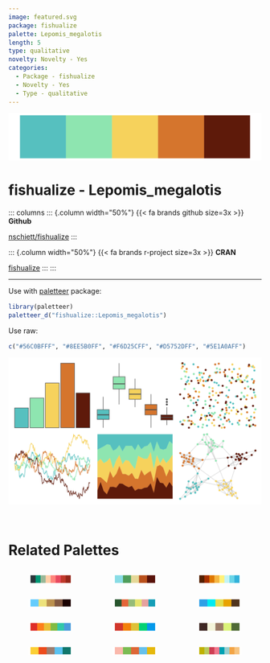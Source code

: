 ```yaml
---
image: featured.svg
package: fishualize
palette: Lepomis_megalotis
length: 5
type: qualitative
novelty: Novelty - Yes
categories:
  - Package - fishualize
  - Novelty - Yes
  - Type - qualitative
---
```


![](featured.svg)

# fishualize - Lepomis_megalotis 

::: columns
::: {.column width="50%"}
{{< fa brands github size=3x >}}
**Github**

[nschiett/fishualize](https://github.com/nschiett/fishualize)
:::

::: {.column width="50%"}
{{< fa brands r-project size=3x >}}
**CRAN**

[fishualize](https://CRAN.R-project.org/package=fishualize)
:::
:::

<hr> 

Use with [paletteer](https://emilhvitfeldt.github.io/paletteer/) package:

```r
library(paletteer)
paletteer_d("fishualize::Lepomis_megalotis")
```

Use raw:

```r
c("#56C0BFFF", "#8EE5B0FF", "#F6D25CFF", "#D5752DFF", "#5E1A0AFF")
``` 

![](examples.png) 

<br>

# Related Palettes

<div class="list" style="display: grid; grid-template-columns: auto auto auto;"> <figure class="figure">
<a href="../../awtools/a_palette/"> <img src="../../awtools/a_palette/featured.svg" style="width: 100%;" class="figure-img"></a>
</figure> <figure class="figure">
<a href="../../fishualize/Etheostoma_barrenense/"> <img src="../../fishualize/Etheostoma_barrenense/featured.svg" style="width: 100%;" class="figure-img"></a>
</figure> <figure class="figure">
<a href="../../MetBrewer/Homer1/"> <img src="../../MetBrewer/Homer1/featured.svg" style="width: 100%;" class="figure-img"></a>
</figure> <figure class="figure">
<a href="../../fishualize/Neogobius_melanostomus/"> <img src="../../fishualize/Neogobius_melanostomus/featured.svg" style="width: 100%;" class="figure-img"></a>
</figure> <figure class="figure">
<a href="../../werpals/pan/"> <img src="../../werpals/pan/featured.svg" style="width: 100%;" class="figure-img"></a>
</figure> <figure class="figure">
<a href="../../fishualize/Hypoplectrus_puella/"> <img src="../../fishualize/Hypoplectrus_puella/featured.svg" style="width: 100%;" class="figure-img"></a>
</figure> <figure class="figure">
<a href="../../ggthemes/excel_Vapor_Trail/"> <img src="../../ggthemes/excel_Vapor_Trail/featured.svg" style="width: 100%;" class="figure-img"></a>
</figure> <figure class="figure">
<a href="../../fishualize/Scarus_hoefleri/"> <img src="../../fishualize/Scarus_hoefleri/featured.svg" style="width: 100%;" class="figure-img"></a>
</figure> <figure class="figure">
<a href="../../colRoz/p_mitchelli/"> <img src="../../colRoz/p_mitchelli/featured.svg" style="width: 100%;" class="figure-img"></a>
</figure> <figure class="figure">
<a href="../../yarrr/nemo/"> <img src="../../yarrr/nemo/featured.svg" style="width: 100%;" class="figure-img"></a>
</figure> <figure class="figure">
<a href="../../lisa/BridgetRiley/"> <img src="../../lisa/BridgetRiley/featured.svg" style="width: 100%;" class="figure-img"></a>
</figure> <figure class="figure">
<a href="../../ggthemes/Summer/"> <img src="../../ggthemes/Summer/featured.svg" style="width: 100%;" class="figure-img"></a>
</figure> 
</div>
